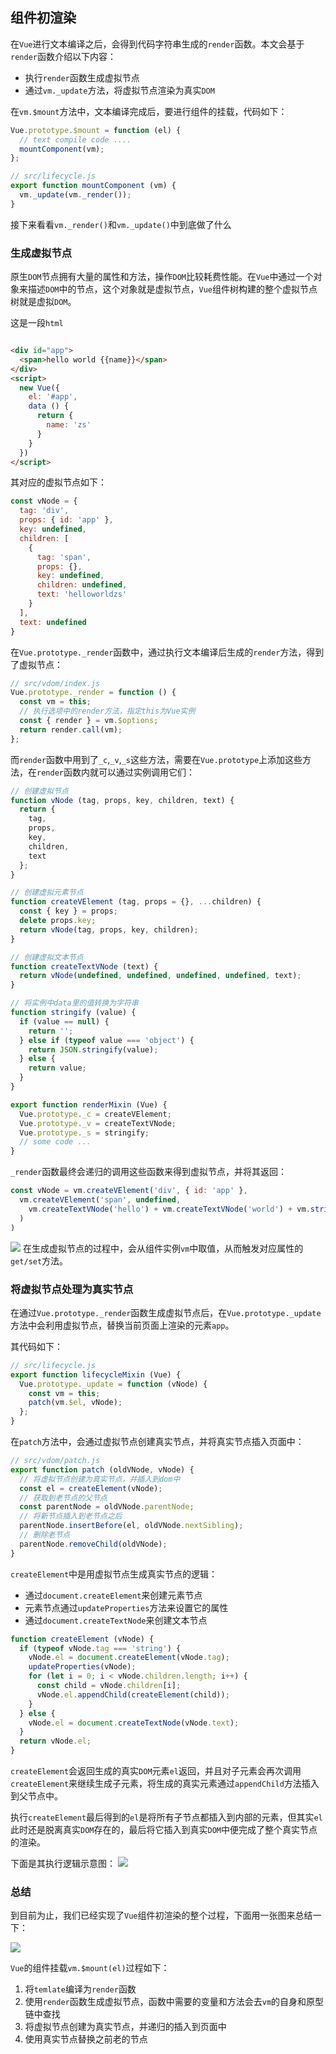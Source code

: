 ## 组件初渲染

在`Vue`进行文本编译之后，会得到代码字符串生成的`render`函数。本文会基于`render`函数介绍以下内容：

* 执行`render`函数生成虚拟节点
* 通过`vm._update`方法，将虚拟节点渲染为真实`DOM`

在`vm.$mount`方法中，文本编译完成后，要进行组件的挂载，代码如下：

```javascript
Vue.prototype.$mount = function (el) {
  // text compile code ....
  mountComponent(vm);
};

// src/lifecycle.js
export function mountComponent (vm) {
  vm._update(vm._render());
}
```

接下来看看`vm._render()`和`vm._update()`中到底做了什么

### 生成虚拟节点

原生`DOM`节点拥有大量的属性和方法，操作`DOM`比较耗费性能。在`Vue`中通过一个对象来描述`DOM`中的节点，这个对象就是虚拟节点，`Vue`组件树构建的整个虚拟节点树就是虚拟`DOM`。

这是一段`html`

```html

<div id="app">
  <span>hello world {{name}}</span>
</div>
<script>
  new Vue({
    el: '#app',
    data () {
      return {
        name: 'zs'
      }
    }
  })
</script>
```

其对应的虚拟节点如下：

```javascript
const vNode = {
  tag: 'div',
  props: { id: 'app' },
  key: undefined,
  children: [
    {
      tag: 'span',
      props: {},
      key: undefined,
      children: undefined,
      text: 'helloworldzs'
    }
  ],
  text: undefined
}
```

在`Vue.prototype._render`函数中，通过执行文本编译后生成的`render`方法，得到了虚拟节点：

```javascript
// src/vdom/index.js
Vue.prototype._render = function () {
  const vm = this;
  // 执行选项中的render方法，指定this为Vue实例
  const { render } = vm.$options;
  return render.call(vm);
};
```

而`render`函数中用到了`_c`,`_v`,`_s`这些方法，需要在`Vue.prototype`上添加这些方法，在`render`函数内就可以通过实例调用它们：

```javascript
// 创建虚拟节点
function vNode (tag, props, key, children, text) {
  return {
    tag,
    props,
    key,
    children,
    text
  };
}

// 创建虚拟元素节点
function createVElement (tag, props = {}, ...children) {
  const { key } = props;
  delete props.key;
  return vNode(tag, props, key, children);
}

// 创建虚拟文本节点
function createTextVNode (text) {
  return vNode(undefined, undefined, undefined, undefined, text);
}

// 将实例中data里的值转换为字符串
function stringify (value) {
  if (value == null) {
    return '';
  } else if (typeof value === 'object') {
    return JSON.stringify(value);
  } else {
    return value;
  }
}

export function renderMixin (Vue) {
  Vue.prototype._c = createVElement;
  Vue.prototype._v = createTextVNode;
  Vue.prototype._s = stringify;
  // some code ...  
}
```

`_render`函数最终会递归的调用这些函数来得到虚拟节点，并将其返回：

```javascript
const vNode = vm.createVElement('div', { id: 'app' },
  vm.createVElement('span', undefined,
    vm.createTextVNode('hello') + vm.createTextVNode('world') + vm.stringify(vm.name)
  )
)
```

![](https://raw.githubusercontent.com/wangkaiwd/drawing-bed/master/20210106161151.png)
在生成虚拟节点的过程中，会从组件实例`vm`中取值，从而触发对应属性的`get/set`方法。

### 将虚拟节点处理为真实节点

在通过`Vue.prototype._render`函数生成虚拟节点后，在`Vue.prototype._update`方法中会利用虚拟节点，替换当前页面上渲染的元素`app`。

其代码如下：

```javascript
// src/lifecycle.js
export function lifecycleMixin (Vue) {
  Vue.prototype._update = function (vNode) {
    const vm = this;
    patch(vm.$el, vNode);
  };
}
```

在`patch`方法中，会通过虚拟节点创建真实节点，并将真实节点插入页面中：

```javascript
// src/vdom/patch.js
export function patch (oldVNode, vNode) {
  // 将虚拟节点创建为真实节点，并插入到dom中
  const el = createElement(vNode);
  // 获取到老节点的父节点
  const parentNode = oldVNode.parentNode;
  // 将新节点插入到老节点之后
  parentNode.insertBefore(el, oldVNode.nextSibling);
  // 删除老节点
  parentNode.removeChild(oldVNode);
}
```

`createElement`中是用虚拟节点生成真实节点的逻辑：

* 通过`document.createElement`来创建元素节点
* 元素节点通过`updateProperties`方法来设置它的属性
* 通过`document.createTextNode`来创建文本节点

```javascript
function createElement (vNode) {
  if (typeof vNode.tag === 'string') {
    vNode.el = document.createElement(vNode.tag);
    updateProperties(vNode);
    for (let i = 0; i < vNode.children.length; i++) {
      const child = vNode.children[i];
      vNode.el.appendChild(createElement(child));
    }
  } else {
    vNode.el = document.createTextNode(vNode.text);
  }
  return vNode.el;
}
```

`createElement`会返回生成的真实`DOM`元素`el`返回，并且对子元素会再次调用`createElement`来继续生成子元素，将生成的真实元素通过`appendChild`方法插入到父节点中。

执行`createElement`最后得到的`el`是将所有子节点都插入到内部的元素，但其实`el`此时还是脱离真实`DOM`存在的，最后将它插入到真实`DOM`中便完成了整个真实节点的渲染。

下面是其执行逻辑示意图：
![](https://raw.githubusercontent.com/wangkaiwd/drawing-bed/master/20210106164955.png)

### 总结

到目前为止，我们已经实现了`Vue`组件初渲染的整个过程，下面用一张图来总结一下：

![](https://raw.githubusercontent.com/wangkaiwd/drawing-bed/master/20210106172803.png)

`Vue`的组件挂载`vm.$mount(el)`过程如下：

1. 将`temlate`编译为`render`函数
2. 使用`render`函数生成虚拟节点，函数中需要的变量和方法会去`vm`的自身和原型链中查找
3. 将虚拟节点创建为真实节点，并递归的插入到页面中
4. 使用真实节点替换之前老的节点

